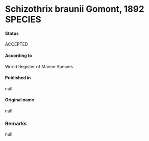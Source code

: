 # Schizothrix braunii Gomont, 1892 SPECIES

#### Status
ACCEPTED

#### According to
World Register of Marine Species

#### Published in
null

#### Original name
null

### Remarks
null